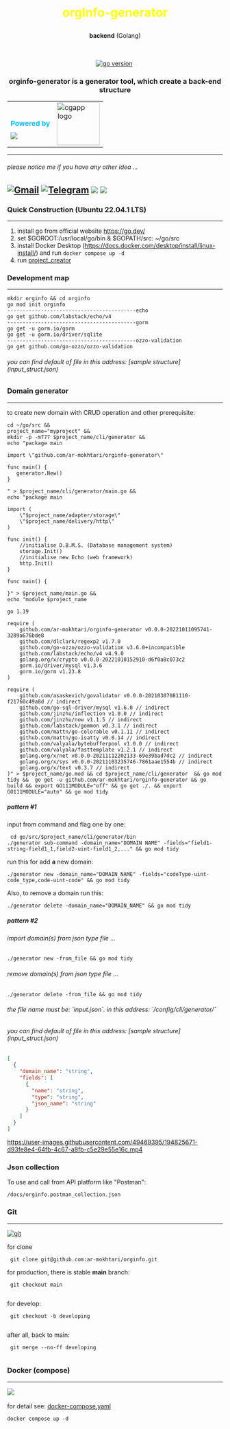<!--suppress ALL -->
<h1 align="center" style="alignment: center;color: yellow">

orgInfo-generator
</h1>
<p align="center"><b>backend</b> (Golang)<br/><br/><br/></p>

<p align="center">
<a href="" target="_blank"><img src="https://img.shields.io/badge/Go-1.19+-00ADD8?style=for-the-badge&logo=go" alt="go version" /></a>&nbsp;
</p>

<h3 align="center">orginfo-generator is a generator tool, which create a back-end structure</h3>






<table cellpadding="0" cellspacing="0">
<tr>
    <td style="margin-top: -2rem" valign="button"><h4 style="color: deepskyblue;margin-bottom: -1.5rem">Powered by</h4></td>
    <td rowspan="2"><img alt="cgapp logo" src="https://raw.githubusercontent.com/create-go-app/cli/master/.github/images/cgapp_logo%402x.png" width="100px"/><br/></td>
  </tr>
  <tr>
    <td><img src="https://camo.githubusercontent.com/4724436344c2473558068577d7e9e6b597c2baabe75a499cd67e04a448e00d84/68747470733a2f2f7777772e766563746f726c6f676f2e7a6f6e652f6c6f676f732f676f6c616e672f676f6c616e672d617232312e737667" ></td>
  </tr>
</table> 



---

<h6> please notice me if you have any other idea ...
</h6>

<a href="mailto:neatland@gmail.com"><img alt="Gmail" title="Alireza Mokhtari G Gmail" src="https://camo.githubusercontent.com/571384769c09e0c66b45e39b5be70f68f552db3e2b2311bc2064f0d4a9f5983b/68747470733a2f2f696d672e736869656c64732e696f2f62616467652f476d61696c2d4431343833363f7374796c653d666f722d7468652d6261646765266c6f676f3d676d61696c266c6f676f436f6c6f723d7768697465" data-canonical-src="https://img.shields.io/badge/Gmail-D14836?style=for-the-badge&amp;logo=gmail&amp;logoColor=white" style="max-width: 100%;"></a>
<a href="https://t.me/ar_mokhtari" rel="nofollow"><img alt="Telegram" title="Alireza Mokhtari G Telegram" src="https://camo.githubusercontent.com/cf4ed981404024c1adfc79d5575c4edf1836c4fe36b24b03383ece888cef7e29/68747470733a2f2f696d672e736869656c64732e696f2f62616467652f54656c656772616d2d3243413545303f7374796c653d666f722d7468652d6261646765266c6f676f3d74656c656772616d266c6f676f436f6c6f723d7768697465" data-canonical-src="https://img.shields.io/badge/Telegram-2CA5E0?style=for-the-badge&amp;logo=telegram&amp;logoColor=white" style="max-width: 100%;"></a>
<a href="https://www.linkedin.com/in/alireza-mokhtari-garakani-b4288024/"><img src="https://img.shields.io/badge/LinkedIn-0077B5?style=for-the-badge&amp;logo=linkedin&amp;logoColor=white" style="max-width: 100%;"></a>
<a href="https://discord.gg/F2YVf8Bu4R"><img src="![Discord](https://img.shields.io/badge/%3CServer%3E-%237289DA.svg?style=for-the-badge&logo=discord&logoColor=white" style="max-width: 100%;"></a>
---

<h3> Quick Construction (Ubuntu 22.04.1 LTS) </h3>
<hr>

1. install go from official website https://go.dev/
2. set $GOROOT:/usr/local/go/bin & $GOPATH/src: ~/go/src
3. install Docker Desktop (https://docs.docker.com/desktop/install/linux-install/) and run `docker compose up -d`
4. run [project_creator](project_creator.sh)


<h3> Development map </h3>
<hr>

````
mkdir orginfo && cd orginfo
go mod init orginfo
------------------------------------------echo
go get github.com/labstack/echo/v4
------------------------------------------gorm
go get -u gorm.io/gorm
go get -u gorm.io/driver/sqlite
------------------------------------------ozzo-validation
go get github.com/go-ozzo/ozzo-validation

````
<h6>you can find default of file in this address: [sample structure](input_struct.json)</h6>

<h3>Domain generator</h3>
<hr>
to create new domain with CRUD operation and other prerequisite:

````
cd ~/go/src &&
project_name="myproject" &&
mkdir -p -m777 $project_name/cli/generator &&
echo "package main

import \"github.com/ar-mokhtari/orginfo-generator\"

func main() {
   generator.New()
}

" > $project_name/cli/generator/main.go &&
echo "package main

import (
	\"$project_name/adapter/storage\"
	\"$project_name/delivery/http\"
)

func init() {
	//initialise D.B.M.S. (Database management system)
	storage.Init()
	//initialise new Echo (web framework)
	http.Init()
}

func main() {

}" > $project_name/main.go &&
echo "module $project_name

go 1.19

require (
	github.com/ar-mokhtari/orginfo-generator v0.0.0-20221011095741-3289a676bde8
	github.com/dlclark/regexp2 v1.7.0
	github.com/go-ozzo/ozzo-validation v3.6.0+incompatible
	github.com/labstack/echo/v4 v4.9.0
	golang.org/x/crypto v0.0.0-20221010152910-d6f0a8c073c2
	gorm.io/driver/mysql v1.3.6
	gorm.io/gorm v1.23.8
)

require (
	github.com/asaskevich/govalidator v0.0.0-20210307081110-f21760c49a8d // indirect
	github.com/go-sql-driver/mysql v1.6.0 // indirect
	github.com/jinzhu/inflection v1.0.0 // indirect
	github.com/jinzhu/now v1.1.5 // indirect
	github.com/labstack/gommon v0.3.1 // indirect
	github.com/mattn/go-colorable v0.1.11 // indirect
	github.com/mattn/go-isatty v0.0.14 // indirect
	github.com/valyala/bytebufferpool v1.0.0 // indirect
	github.com/valyala/fasttemplate v1.2.1 // indirect
	golang.org/x/net v0.0.0-20211112202133-69e39bad7dc2 // indirect
	golang.org/x/sys v0.0.0-20211103235746-7861aae1554b // indirect
	golang.org/x/text v0.3.7 // indirect
)" > $project_name/go.mod && cd $project_name/cli/generator  && go mod tidy &&  go get -u github.com/ar-mokhtari/orginfo-generator && go build && export GO111MODULE="off" && go get ./. && export GO111MODULE="auto" && go mod tidy

````

<h5>pattern #1</h5>
input from command and flag one by one:

````
 cd go/src/$project_name/cli/generator/bin
./generator sub-command -domain_name="DOMAIN NAME" -fields="field1-string-field1_1,field2-uint-field1_2,..." && go mod tidy
````

run this for add **a** new domain:

````
./generator new -domain_name="DOMAIN_NAME" -fields="codeType-uint-code_type,code-uint-code" && go mod tidy
````

Also, to remove a domain run this:

````
./generator delete -domain_name="DOMAIN_NAME" && go mod tidy
````

<h5>pattern #2</h5>
<h6>import domain(s) from json type file ... </h6>

````
./generator new -from_file && go mod tidy
````

<h6>remove domain(s) from json type file ... </h6>

````
./generator delete -from_file && go mod tidy
````

<h6>the file name must be: `input.json`. in this address: `/config/cli/generator/` </h6>
<h6>you can find default of file in this address: [sample structure](input_struct.json)</h6>

```json
[
  {
    "domain_name": "string",
    "fields": [
      {
        "name": "string",
        "type": "string",
        "json_name": "string"
      }
    ]
  }
]

```

https://user-images.githubusercontent.com/49469395/194825671-d93fe8e4-64fb-4c67-a8fb-c5e29e55e16c.mp4


<h3>Json collection</h3>
To use and call from API platform like "Postman":

````
/docs/orginfo.postman_collection.json
````

<h3>Git</h3>
<hr>
<p align="left">
<a href="" 
target="_blank"><img src="https://img.shields.io/badge/git-%23F05033.svg?style=for-the-badge&logo=git&logoColor=white" alt="git" /></a>&nbsp;
</p>

for clone

````
 git clone git@github.com:ar-mokhtari/orginfo.git
````

for production, there is stable **main** branch:

```` 
 git checkout main
 
````

for develop:

```` 
 git checkout -b developing
 
````

after all, back to main:

```` 
 git merge --no-ff developing
 
````

<h3>Docker (compose)</h3>
<hr>

<a href="" target="_blank"><img src="https://img.shields.io/badge/docker-%230db7ed.svg?style=for-the-badge&logo=docker&logoColor=white" /></a>
&nbsp;

for detail see:
[docker-compose.yaml](docker-compose.yaml)

````
docker compose up -d
````
